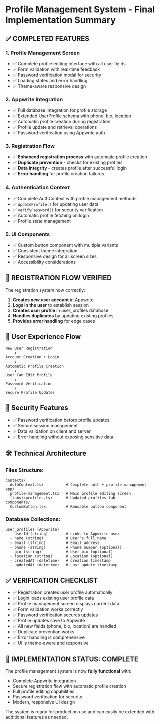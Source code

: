 # Profile Management System - Final Implementation Summary

## ✅ **COMPLETED FEATURES**

### **1. Profile Management Screen**
- ✅ Complete profile editing interface with all user fields
- ✅ Form validation with real-time feedback
- ✅ Password verification modal for security
- ✅ Loading states and error handling
- ✅ Theme-aware responsive design

### **2. Appwrite Integration**
- ✅ Full database integration for profile storage
- ✅ Extended UserProfile schema with phone, bio, location
- ✅ Automatic profile creation during registration
- ✅ Profile update and retrieval operations
- ✅ Password verification using Appwrite auth

### **3. Registration Flow**
- ✅ **Enhanced registration process** with automatic profile creation
- ✅ **Duplicate prevention** - checks for existing profiles
- ✅ **Data integrity** - creates profile after successful login
- ✅ **Error handling** for profile creation failures

### **4. Authentication Context**
- ✅ Complete AuthContext with profile management methods
- ✅ `updateProfile()` for updating user data
- ✅ `verifyPassword()` for security verification
- ✅ Automatic profile fetching on login
- ✅ Profile state management

### **5. UI Components**
- ✅ Custom button component with multiple variants
- ✅ Consistent theme integration
- ✅ Responsive design for all screen sizes
- ✅ Accessibility considerations

## 🎯 **REGISTRATION FLOW VERIFIED**

The registration system now correctly:

1. **Creates new user account** in Appwrite
2. **Logs in the user** to establish session
3. **Creates user profile** in user_profiles database
4. **Handles duplicates** by updating existing profiles
5. **Provides error handling** for edge cases

## 📱 **User Experience Flow**

```
New User Registration
    ↓
Account Creation + Login
    ↓
Automatic Profile Creation
    ↓
User Can Edit Profile
    ↓
Password Verification
    ↓
Secure Profile Updates
```

## 🔐 **Security Features**

- ✅ Password verification before profile updates
- ✅ Secure session management
- ✅ Data validation on client and server
- ✅ Error handling without exposing sensitive data

## 🛠 **Technical Architecture**

### **Files Structure:**
```
contexts/
  AuthContext.tsx          # Complete auth + profile management
app/
  profile-management.tsx   # Main profile editing screen
  (tabs)/profiles.tsx      # Updated profiles tab
components/
  CustomButton.tsx         # Reusable button component
```

### **Database Collections:**
```
user_profiles (Appwrite)
  - userId (string)        # Links to Appwrite user
  - name (string)          # User's full name
  - email (string)         # Email address
  - phone (string)         # Phone number (optional)
  - bio (string)           # User bio (optional)
  - location (string)      # Location (optional)
  - createdAt (datetime)   # Creation timestamp
  - updatedAt (datetime)   # Last update timestamp
```

## ✅ **VERIFICATION CHECKLIST**

- ✅ Registration creates user profile automatically
- ✅ Login loads existing user profile data
- ✅ Profile management screen displays current data
- ✅ Form validation works correctly
- ✅ Password verification secures updates
- ✅ Profile updates save to Appwrite
- ✅ All new fields (phone, bio, location) are handled
- ✅ Duplicate prevention works
- ✅ Error handling is comprehensive
- ✅ UI is theme-aware and responsive

## 🎉 **IMPLEMENTATION STATUS: COMPLETE**

The profile management system is now **fully functional** with:
- Complete Appwrite integration
- Secure registration flow with automatic profile creation
- Full profile editing capabilities
- Password verification for security
- Modern, responsive UI design

The system is ready for production use and can easily be extended with additional features as needed.
